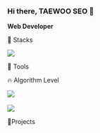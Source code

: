 ### Hi there, TAEWOO SEO 👋
**Web Developer**

🧰 Stacks

<img src="https://img.shields.io/badge/TypeScript-3178C6?style=flat&logo=TypeScript&logoColor=white"/>

💪 Tools

🔥 Algorithm Level

<img src="https://github-readme-stats.vercel.app/api/top-langs/?username=aatjxodn&layout=compact"><br><br>
<img src="https://github-readme-stats.vercel.app/api?username=aatjxodn&show_icons=true">

📂Projects



<!--
**aatjxodn/aatjxodn** is a ✨ _special_ ✨ repository because its `README.md` (this file) appears on your GitHub profile.

Here are some ideas to get you started:

- 🔭 I’m currently working on ...
- 🌱 I’m currently learning ...
- 👯 I’m looking to collaborate on ...
- 🤔 I’m looking for help with ...
- 💬 Ask me about ...
- 📫 How to reach me: ...
- 😄 Pronouns: ...
- ⚡ Fun fact: ...
-->
